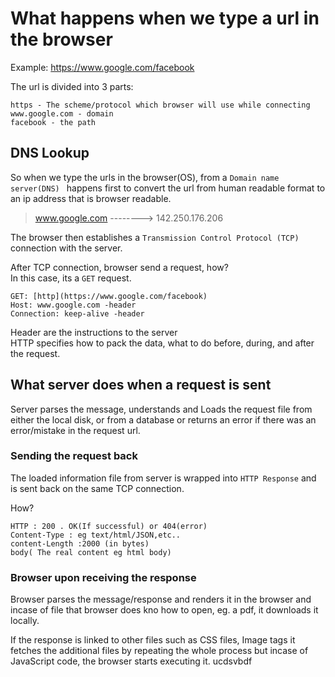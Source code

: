 # What happens when we type a url in the browser

Example: https://www.google.com/facebook

The url is divided into 3 parts:  

    https - The scheme/protocol which browser will use while connecting  
    www.google.com - domain  
    facebook - the path

## DNS Lookup

So when we type the urls in the browser(OS), from a  `Domain name server(DNS) ` happens first to convert the url from human readable format to an ip address that is browser readable.

> www.google.com  --------> 142.250.176.206

The browser then establishes a `Transmission Control Protocol (TCP) `connection with the server.

After TCP connection, browser send a request, how?  
In this case, its a `GET` request.

    GET: [http](https://www.google.com/facebook)  
    Host: www.google.com -header  
    Connection: keep-alive -header

Header are the instructions to the server  
HTTP specifies how to pack the data, what to do before, during, and after the request.

## What server does when a request is sent

Server parses the message, understands and Loads the request file from either the local disk, or from a database or returns an error if there was an error/mistake in the request url.

### Sending the request back

The loaded information file from server is wrapped into `HTTP Response` and is sent back on the same TCP connection.

How?  

    HTTP : 200 . OK(If successful) or 404(error)  
    Content-Type : eg text/html/JSON,etc..  
    content-Length :2000 (in bytes) 
    body( The real content eg html body)  

### Browser upon receiving the response

Browser parses the message/response and renders it in the browser and incase of file that browser does kno how to open, eg. a pdf, it downloads it locally.

If  the response is linked to other files such as CSS files, Image tags it fetches the additional files by repeating the whole process but incase of JavaScript code, the browser starts executing it.
ucdsvbdf
